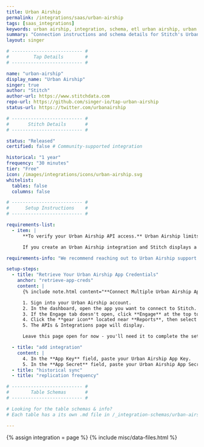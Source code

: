 ```yaml
---
title: Urban Airship
permalink: /integrations/saas/urban-airship
tags: [saas_integrations]
keywords: urban airship, integration, schema, etl urban airship, urban airship etl, urban airship schema
summary: "Connection instructions and schema details for Stitch's Urban Airship integration."
layout: singer

# -------------------------- #
#         Tap Details        #
# -------------------------- #

name: "urban-airship"
display_name: "Urban Airship"
singer: true
author: "Stitch"
author-url: https://www.stitchdata.com
repo-url: https://github.com/singer-io/tap-urban-airship
status-url: https://twitter.com/urbanairship

# -------------------------- #
#       Stitch Details       #
# -------------------------- #

status: "Released"
certified: false # Community-supported integration

historical: "1 year"
frequency: "30 minutes"
tier: "Free"
icon: /images/integrations/icons/urban-airship.svg
whitelist:
  tables: false
  columns: false

# -------------------------- #
#      Setup Instructions    #
# -------------------------- #

requirements-list:
  - item: |
      **To verify your Urban Airship API access.** Urban Airship limits API access based on their product plans, meaning some plans have access while others do not.

      If you create an Urban Airship integration and Stitch displays a `401 Unauthorized` or `403 Forbidden` error, you may not have access to Urban Airship's API.

requirements-info: "We recommend reaching out to Urban Airship support to confirm your API access level before beginning the setup in Stitch."

setup-steps:
  - title: "Retrieve Your Urban Airship App Credentials"
    anchor: "retrieve-app-creds"
    content: |
      {% include note.html content="**Connect Multiple Urban Airship Apps**<br>If you want to connect multiple Urban Airship apps to Stitch, you will need to create a separate Urban Airship integration for each app. App credentials are app-specific, meaning only a single app can be connected per Stitch integration." %}

      1. Sign into your Urban Airship account.
      2. In the dashboard, open the app you want to connect to Stitch.
      3. If the Engage tab doesn't open, click **Engage** at the top to open it.
      4. Click the **gear icon** located near **Reports**, then select **APIs & Integrations**.
      5. The APIs & Integrations page will display.

      Leave this page open for now - you'll need it to complete the setup.

  - title: "add integration"
    content: |
      4. In the **App Key** field, paste your Urban Airship App Key.
      5. In the **App Secret** field, paste your Urban Airship App Secret.
  - title: "historical sync"
  - title: "replication frequency"

# -------------------------- #
#        Table Schemas       #
# -------------------------- #

# Looking for the table schemas & info?
# Each table has a its own .md file in /_integration-schemas/urban-airship

---
```

{% assign integration = page %}
{% include misc/data-files.html %}